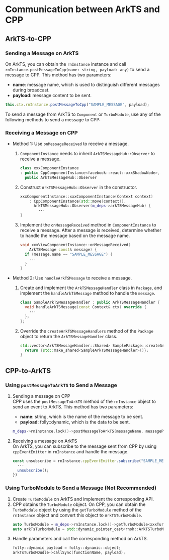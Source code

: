 # Communication between ArkTS and CPP

## ArkTS-to-CPP

### Sending a Message on ArkTS
On ArkTS, you can obtain the `rnInstance` instance and call `rnInstance.postMessageToCpp(name: string, payload: any)` to send a message to CPP. This method has two parameters:
- **name**: message name, which is used to distinguish different messages during broadcast.
- **payload**: message content to be sent.
```TypeScript
this.ctx.rnInstance.postMessageToCpp("SAMPLE_MESSAGE", payload);
```

To send a message from ArkTS to `Component` or `TurboModule`, use any of the following methods to send a message to CPP:

### Receiving a Message on CPP

- Method 1: Use `onMessageReceived` to receive a message.

    1. `ComponentInstance` needs to inherit `ArkTSMessageHub::Observer` to receive a message.
        ```CPP
        class xxxComponentInstance
        : public CppComponentInstance<facebook::react::xxxShadowNode>,
          public ArkTSMessageHub::Observer
        ```
    2. Construct `ArkTSMessageHub::Observer` in the constructor.
        ```CPP
        xxxComponentInstance::xxxComponentInstance(Context context)
            : CppComponentInstance(std::move(context)),
              ArkTSMessageHub::Observer(m_deps->arkTSMessageHub) {
                ···
        }
        ```
    3. Implement the `onMessageReceived` method in `ComponentInstance` to receive a message. After a message is received, determine whether to handle the message based on the message name.
        ```CPP
        void xxxViewComponentInstance::onMessageReceived(
            ArkTSMessage const& message) {
          if (message.name == "SAMPLE_MESSAGE") {
            ···
          }
        }
        ```
- Method 2: Use `handleArkTSMessage` to receive a message.

  1. Create and implement the `ArkTSMessageHandler` class in `Package`, and implement the `handleArkTSMessage` method to handle the `message`.
      ```CPP
      class SampleArkTSMessageHandler : public ArkTSMessageHandler {
        void handleArkTSMessage(const Context& ctx) override {
          ···
        };
      };
      ```
  2. Override the `createArkTSMessageHandlers` method of the `Package` object to return the `ArkTSMessageHandler` class.
      ```CPP
      std::vector<ArkTSMessageHandler::Shared> SamplePackage::createArkTSMessageHandlers() {
        return {std::make_shared<SampleArkTSMessageHandler>()};
      }
      ```

## CPP-to-ArkTS

### Using `postMessageToArkTS` to Send a Message

1. Sending a message on CPP  
CPP uses the `postMessageToArkTS` method of the `rnInstance` object to send an event to ArkTS. This method has two parameters:
    - **name**: string, which is the name of the message to be sent.
    - **payload**: folly::dynamic, which is the data to be sent.
    ```CPP
    m_deps->rnInstance.lock()->postMessageToArkTS(messageName, messagePayload);
    ```

2. Receiving a message on ArkTS  
On ArkTS, you can subscribe to the message sent from CPP by using `cppEventEmitter` in `rnInstance` and handle the message.
    ```TypeScript
    const unsubscribe = rnInstance.cppEventEmitter.subscribe("SAMPLE_MESSAGE", (value: object) => {
      ···
      unsubscribe();
    })
    ```

### Using TurboModule to Send a Message (Not Recommended)

1. Create `TurboModule` on ArkTS and implement the corresponding API.
2. CPP obtains the `TurboModule` object.
On CPP, you can obtain the `TurboModule` object by using the `getTurboModule` method of the `rnInstance` object and convert this object to `ArkTSTurboModule`.
    ```CPP
    auto TurboModule = m_deps->rnInstance.lock()->getTurboModule<xxxTurboModule>("moduleName");
    auto arkTsTurboModule = std::dynamic_pointer_cast<rnoh::ArkTSTurboModule>(turboModule);
    ```
3. Handle parameters and call the corresponding method on ArkTS.
    ```CPP
    folly::dynamic payload = folly::dynamic::object;
    arkTsTurboMOudle->callSync(functionName, payload);
    ```
